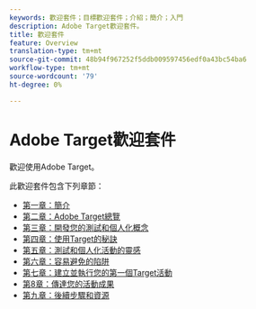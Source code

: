 ```yaml
---
keywords: 歡迎套件；目標歡迎套件；介紹；簡介；入門
description: Adobe Target歡迎套件。
title: 歡迎套件
feature: Overview
translation-type: tm+mt
source-git-commit: 48b94f967252f5ddb009597456edf0a43bc54ba6
workflow-type: tm+mt
source-wordcount: '79'
ht-degree: 0%

---
```



# Adobe Target歡迎套件

歡迎使用Adobe Target。

此歡迎套件包含下列章節：

* [第一章：簡介](/help/c-intro/target-welcome-kit-1.md)
* [第二章：Adobe Target總覽](/help/c-intro/target-welcome-kit-2.md)
* [第三章：開發您的測試和個人化概念](/help/c-intro/target-welcome-kit-3.md)
* [第四章：使用Target的秘訣](/help/c-intro/target-welcome-kit-4.md)
* [第五章：測試和個人化活動的靈感](/help/c-intro/target-welcome-kit-5.md)
* [第六章：容易避免的陷阱](/help/c-intro/target-welcome-kit-6.md)
* [第七章：建立並執行您的第一個Target活動](/help/c-intro/target-welcome-kit-7.md)
* [第8章：傳達您的活動成果](/help/c-intro/target-welcome-kit-8.md)
* [第九章：後續步驟和資源](/help/c-intro/target-welcome-kit-9.md)
